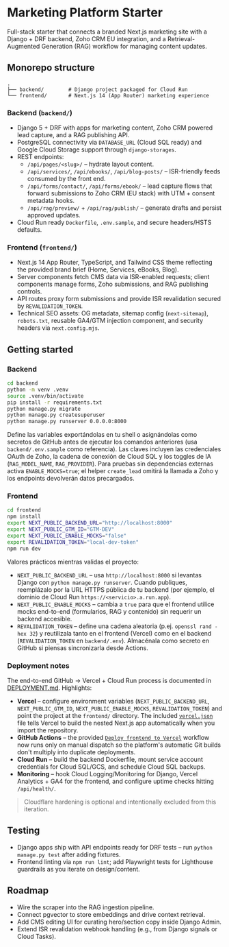 # Marketing Platform Starter

Full-stack starter that connects a branded Next.js marketing site with a Django + DRF backend, Zoho CRM EU integration, and a Retrieval-Augmented Generation (RAG) workflow for managing content updates.

## Monorepo structure

```
.
├── backend/        # Django project packaged for Cloud Run
└── frontend/       # Next.js 14 (App Router) marketing experience
```

### Backend (`backend/`)

* Django 5 + DRF with apps for marketing content, Zoho CRM powered lead capture, and a RAG publishing API.
* PostgreSQL connectivity via `DATABASE_URL` (Cloud SQL ready) and Google Cloud Storage support through `django-storages`.
* REST endpoints:
  * `/api/pages/<slug>/` – hydrate layout content.
  * `/api/services/`, `/api/ebooks/`, `/api/blog-posts/` – ISR-friendly feeds consumed by the front end.
  * `/api/forms/contact/`, `/api/forms/ebook/` – lead capture flows that forward submissions to Zoho CRM (EU stack) with UTM + consent metadata hooks.
  * `/api/rag/preview/` + `/api/rag/publish/` – generate drafts and persist approved updates.
* Cloud Run ready `Dockerfile`, `.env.sample`, and secure headers/HSTS defaults.

### Frontend (`frontend/`)

* Next.js 14 App Router, TypeScript, and Tailwind CSS theme reflecting the provided brand brief (Home, Services, eBooks, Blog).
* Server components fetch CMS data via ISR-enabled requests; client components manage forms, Zoho submissions, and RAG publishing controls.
* API routes proxy form submissions and provide ISR revalidation secured by `REVALIDATION_TOKEN`.
* Technical SEO assets: OG metadata, sitemap config (`next-sitemap`), `robots.txt`, reusable GA4/GTM injection component, and security headers via `next.config.mjs`.

## Getting started

### Backend

```bash
cd backend
python -m venv .venv
source .venv/bin/activate
pip install -r requirements.txt
python manage.py migrate
python manage.py createsuperuser
python manage.py runserver 0.0.0.0:8000
```

Define las variables exportándolas en tu shell o asignándolas como secretos de GitHub antes de ejecutar los comandos anteriores (usa `backend/.env.sample` como referencia). Las claves incluyen las credenciales OAuth de Zoho, la cadena de conexión de Cloud SQL y los toggles de IA (`RAG_MODEL_NAME`, `RAG_PROVIDER`). Para pruebas sin dependencias externas activa `ENABLE_MOCKS=true`; el helper `create_lead` omitirá la llamada a Zoho y los endpoints devolverán datos precargados.

### Frontend

```bash
cd frontend
npm install
export NEXT_PUBLIC_BACKEND_URL="http://localhost:8000"
export NEXT_PUBLIC_GTM_ID="GTM-DEV"
export NEXT_PUBLIC_ENABLE_MOCKS="false"
export REVALIDATION_TOKEN="local-dev-token"
npm run dev
```

Valores prácticos mientras validas el proyecto:

* `NEXT_PUBLIC_BACKEND_URL` – usa `http://localhost:8000` si levantas Django con `python manage.py runserver`. Cuando publiques, reemplázalo por la URL HTTPS pública de tu backend (por ejemplo, el dominio de Cloud Run `https://<servicio>.a.run.app`).
* `NEXT_PUBLIC_ENABLE_MOCKS` – cambia a `true` para que el frontend utilice mocks end-to-end (formularios, RAG y contenido) sin requerir un backend accesible.
* `REVALIDATION_TOKEN` – define una cadena aleatoria (p.ej. `openssl rand -hex 32`) y reutilízala tanto en el frontend (Vercel) como en el backend (`REVALIDATION_TOKEN` en `backend/.env`). Almacénala como secreto en GitHub si piensas sincronizarla desde Actions.

### Deployment notes

The end-to-end GitHub → Vercel + Cloud Run process is documented in [DEPLOYMENT.md](./DEPLOYMENT.md). Highlights:

* **Vercel** – configure environment variables (`NEXT_PUBLIC_BACKEND_URL`, `NEXT_PUBLIC_GTM_ID`, `NEXT_PUBLIC_ENABLE_MOCKS`, `REVALIDATION_TOKEN`) and point the project at the `frontend/` directory. The included [`vercel.json`](./vercel.json) file tells Vercel to build the nested Next.js app automatically when you import the repository.
* **GitHub Actions** – the provided [`Deploy frontend to Vercel`](.github/workflows/vercel-deploy.yml) workflow now runs only on manual dispatch so the platform's automatic Git builds don't multiply into duplicate deployments.
* **Cloud Run** – build the backend Dockerfile, mount service account credentials for Cloud SQL/GCS, and schedule Cloud SQL backups.
* **Monitoring** – hook Cloud Logging/Monitoring for Django, Vercel Analytics + GA4 for the frontend, and configure uptime checks hitting `/api/health/`.

> Cloudflare hardening is optional and intentionally excluded from this iteration.

## Testing

* Django apps ship with API endpoints ready for DRF tests – run `python manage.py test` after adding fixtures.
* Frontend linting via `npm run lint`; add Playwright tests for Lighthouse guardrails as you iterate on design/content.

## Roadmap

* Wire the scraper into the RAG ingestion pipeline.
* Connect pgvector to store embeddings and drive context retrieval.
* Add CMS editing UI for curating hero/section copy inside Django Admin.
* Extend ISR revalidation webhook handling (e.g., from Django signals or Cloud Tasks).
